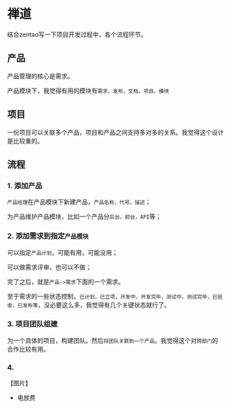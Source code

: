 # 禅道

结合zentao写一下项目开发过程中，各个流程环节。


## 产品

产品管理的核心是需求。

产品模块下，我觉得有用的模块有`需求，发布，文档，项目，模块`


## 项目

一份项目可以关联多个产品，项目和产品之间支持多对多的关系。我觉得这个设计是比较重的。



## 流程

### 1. 添加产品

`产品经理`在产品模块下新建产品，`产品名称，代号，描述`；

为产品维护产品模块，比如一个产品分`后台，前台，API`等；


### 2. 添加需求到指定`产品模块`

可以指定`产品计划`，可能有用，可能没用；

可以做需求评审，也可以不做；

完了之后，就是`产品->需求`下面的一个需求。

至于需求的一些状态控制，`已计划，已立项，开发中，开发完毕，测试中，测试完毕，已验收，已发布等`，没必要这么多，我觉得有几个关键状态就行了。


### 3. 项目团队组建

为一个具体的项目，构建团队。然后`将团队关联到一个产品`。我觉得这个对`跨部门`的合作比较有用。

### 4. 

【图片】

* 电放费


 





